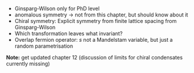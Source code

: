 - Ginsparg-Wilson only for PhD level
- anomalous symmetry $\rightarrow$ not from this chapter, but should know about it
- Chiral symmetry: Explicit symmetry from finite lattice spacing from Ginsparg-Wilson
- Which transformation leaves what invariant?
- Overlap fermion operator: $s$ not a Mandelstam variable, but just a random parametrisation

**Note:** get updated chapter 12 (discussion of limits for chiral condensates currently missing)